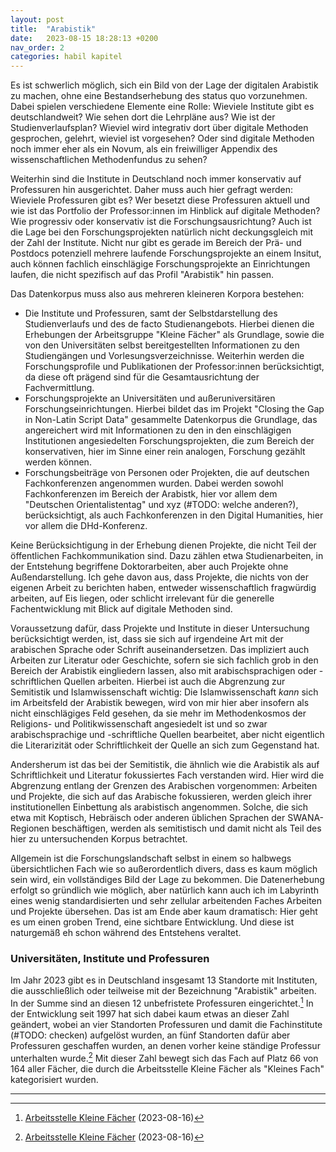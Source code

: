 ```yaml
---
layout: post
title:  "Arabistik"
date:   2023-08-15 18:28:13 +0200
nav_order: 2
categories: habil kapitel
---
```


Es ist schwerlich möglich, sich ein Bild von der Lage der digitalen Arabistik zu machen, ohne eine Bestandserhebung des status quo vorzunehmen. Dabei spielen verschiedene Elemente eine Rolle: Wieviele Institute gibt es deutschlandweit? Wie sehen dort die Lehrpläne aus? Wie ist der Studienverlaufsplan? Wieviel wird integrativ dort über digitale Methoden gesprochen, gelehrt, wieviel ist vorgesehen? Oder sind digitale Methoden noch immer eher als ein Novum, als ein freiwilliger Appendix des wissenschaftlichen Methodenfundus zu sehen? 

Weiterhin sind die Institute in Deutschland noch immer konservativ auf Professuren hin ausgerichtet. Daher muss auch hier gefragt werden: Wieviele Professuren gibt es? Wer besetzt diese Professuren aktuell und wie ist das Portfolio der Professor:innen im Hinblick auf digitale Methoden? Wie progressiv oder konservativ ist die Forschungsausrichtung? Auch ist die Lage bei den Forschungsprojekten natürlich nicht deckungsgleich mit der Zahl der Institute. Nicht nur gibt es gerade im Bereich der Prä- und Postdocs potenziell mehrere laufende Forschungsprojekte an einem Insitut, auch können fachlich einschlägige Forschungsprojekte an Einrichtungen laufen, die nicht spezifisch auf das Profil "Arabistik" hin passen.

Das Datenkorpus muss also aus mehreren kleineren Korpora bestehen:
- Die Institute und Professuren, samt der Selbstdarstellung des Studienverlaufs und des de facto Studienangebots. Hierbei dienen die Erhebungen der Arbeitsgruppe "Kleine Fächer" als Grundlage, sowie die von den Universitäten selbst bereitgestellten Informationen zu den Studiengängen und Vorlesungsverzeichnisse. Weiterhin werden die Forschungsprofile und Publikationen der Professor:innen berücksichtigt, da diese oft prägend sind für die Gesamtausrichtung der Fachvermittlung.
- Forschungsprojekte an Universitäten und außeruniversitären Forschungseinrichtungen. Hierbei bildet das im Projekt "Closing the Gap in Non-Latin Script Data" gesammelte Datenkorpus die Grundlage, das angereichert wird mit Informationen zu den in den einschlägigen Institutionen angesiedelten Forschungsprojekten, die zum Bereich der konservativen, hier im Sinne einer rein analogen, Forschung gezählt werden können.
- Forschungsbeiträge von Personen oder Projekten, die auf deutschen Fachkonferenzen angenommen wurden. Dabei werden sowohl Fachkonferenzen im Bereich der Arabistk, hier vor allem dem "Deutschen Orientalistentag" und xyz (#TODO: welche anderen?), berücksichtigt, als auch Fachkonferenzen in den Digital Humanities, hier vor allem die DHd-Konferenz.

Keine Berücksichtigung in der Erhebung dienen Projekte, die nicht Teil der öffentlichen Fachkommunikation sind. Dazu zählen etwa Studienarbeiten, in der Entstehung begriffene Doktorarbeiten, aber auch Projekte ohne Außendarstellung. Ich gehe davon aus, dass Projekte, die nichts von der eigenen Arbeit zu berichten haben, entweder wissenschaftlich fragwürdig arbeiten, auf Eis liegen, oder schlicht irrelevant für die generelle Fachentwicklung mit Blick auf digitale Methoden sind.

Voraussetzung dafür, dass Projekte und Institute in dieser Untersuchung berücksichtigt werden, ist, dass sie sich auf irgendeine Art mit der arabischen Sprache oder Schrift auseinandersetzen. Das impliziert auch Arbeiten zur Literatur oder Geschichte, sofern sie sich fachlich grob in den Bereich der Arabistik eingliedern lassen, also mit arabischsprachigen oder -schriftlichen Quellen arbeiten. Hierbei ist auch die Abgrenzung zur Semitistik und Islamwissenschaft wichtig: Die Islamwissenschaft _kann_ sich im Arbeitsfeld der Arabistik bewegen, wird von mir hier aber insofern als nicht einschlägiges Feld gesehen, da sie mehr im Methodenkosmos der Religions- und Politikwissenschaft angesiedelt ist und so zwar arabischsprachige und -schriftliche Quellen bearbeitet, aber nicht eigentlich die Literarizität oder Schriftlichkeit der Quelle an sich zum Gegenstand hat.

Andersherum ist das bei der Semitistik, die ähnlich wie die Arabistik als auf Schriftlichkeit und Literatur fokussiertes Fach verstanden wird. Hier wird die Abgrenzung entlang der Grenzen des Arabischen vorgenommen: Arbeiten und Projekte, die sich auf das Arabische fokussieren, werden gleich ihrer institutionellen Einbettung als arabistisch angenommen. Solche, die sich etwa mit Koptisch, Hebräisch oder anderen üblichen Sprachen der SWANA-Regionen beschäftigen, werden als semitistisch und damit nicht als Teil des hier zu untersuchenden Korpus betrachtet.

Allgemein ist die Forschungslandschaft selbst in einem so halbwegs übersichtlichen Fach wie so außerordentlich divers, dass es kaum möglich sein wird, ein vollständiges Bild der Lage zu bekommen. Die Datenerhebung erfolgt so gründlich wie möglich, aber natürlich kann auch ich im Labyrinth eines wenig standardisierten und sehr zellular arbeitenden Faches Arbeiten und Projekte übersehen. Das ist am Ende aber kaum dramatisch: Hier geht es um einen groben Trend, eine sichtbare Entwicklung. Und diese ist naturgemäß eh schon während des Entstehens veraltet.

### Universitäten, Institute und Professuren

Im Jahr 2023 gibt es in Deutschland insgesamt 13 Standorte mit Instituten, die ausschließlich oder teilweise mit der Bezeichnung "Arabistik" arbeiten. In der Summe sind an diesen 12 unbefristete Professuren eingerichtet.[^1] In der Entwicklung seit 1997 hat sich dabei kaum etwas an dieser Zahl geändert, wobei an vier Standorten Professuren und damit die Fachinstitute (#TODO: checken) aufgelöst wurden, an fünf Standorten dafür aber Professuren geschaffen wurden, an denen vorher keine ständige Professur unterhalten wurde.[^2] Mit dieser Zahl bewegt sich das Fach auf Platz 66 von 164 aller Fächer, die durch die Arbeitsstelle Kleine Fächer als "Kleines Fach" kategorisiert wurden.

---

[^1]: [Arbeitsstelle Kleine Fächer](https://www.kleinefaecher.de/kartierung/kleine-faecher-von-a-z?tx_dmdb_monitoring%5Baction%5D=showByLocations&tx_dmdb_monitoring%5Bcontroller%5D=DisciplineTaxonomy&tx_dmdb_monitoring%5BdisciplineTaxonomy%5D=11&cHash=33379167a96f5dadb20baa1aee6d403a#overview) (2023-08-16)
[^2]: [Arbeitsstelle Kleine Fächer](https://www.kleinefaecher.de/kartierung/kleine-faecher-von-a-z?tx_dmdb_monitoring%5Baction%5D=showByLocations&tx_dmdb_monitoring%5Bcontroller%5D=DisciplineTaxonomy&tx_dmdb_monitoring%5BdisciplineTaxonomy%5D=11&cHash=33379167a96f5dadb20baa1aee6d403a#people) (2023-08-16)